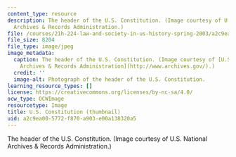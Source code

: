 ```yaml
---
content_type: resource
description: The header of the U.S. Constitution. (Image courtesy of U.S. National
  Archives & Records Administration.)
file: /courses/21h-224-law-and-society-in-us-history-spring-2003/a2c9ea005772f870a903e00a138320a5_21h-224s03-th.jpg
file_size: 8204
file_type: image/jpeg
image_metadata:
  caption: The header of the U.S. Constitution. (Image courtesy of [U.S. National
    Archives & Records Administration](http://www.archives.gov/).)
  credit: ''
  image-alt: Photograph of the header of the U.S. Constitution.
learning_resource_types: []
license: https://creativecommons.org/licenses/by-nc-sa/4.0/
ocw_type: OCWImage
resourcetype: Image
title: U.S. Constitution (thumbnail)
uid: a2c9ea00-5772-f870-a903-e00a138320a5
---
```

The header of the U.S. Constitution. (Image courtesy of U.S. National Archives & Records Administration.)